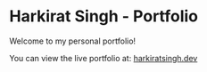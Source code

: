 # Harkirat Singh - Portfolio

Welcome to my personal portfolio!

You can view the live portfolio at: [harkiratsingh.dev](https://portfolio-f9ajtqd7d-harkirat19s-projects.vercel.app/)
